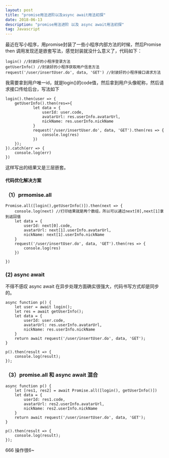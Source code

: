 ```yaml
---
layout: post
title: "promise用法进阶以及async await用法初探"
date: 2018-06-13
description: "promise用法进阶 以及 async await用法初探"
tag: Javascript
---   
```


最近在写小程序，用promise封装了一些小程序内部方法的时候，然后Promise then 调用发现还是嵌套写法，感觉封装就没什么意义了，代码如下：

    login() //封装好的小程序登录方法
    getUserInfo() //封装好的小程序获取用户信息方法
    request('/user/insertUser.do', data, 'GET') //封装好的小程序接口请求方法

我需要拿到用户唯一id，就是login()的code值，然后拿到用户头像昵称，然后请求接口传给后台，写法如下

    login().then(user => {
        getUserInfo().then(res=>{
                let data = {
                    userId: user.code,
                    avatarUrl: res.userInfo.avatarUrl,
                    nickName: res.userInfo.nickName
                }
                request('/user/insertUser.do', data, 'GET').then(res => {
                    console.log(res)
                })
        });
    }).catch(err => {
        console.log(err)
    })

这样写出的结果又是三层嵌套。

#### 代码优化解决方案

### （1）prmomise.all 

    Promise.all([login(),getUserInfo()]).then(next => {
        console.log(next) //打印结果就是两个数组，所以可以通过next[0],next[1]拿到返回值
        let data = {
            userId: next[0].code,
            avatarUrl: next[1].userInfo.avatarUrl,
            nickName: next[1].userInfo.nickName
        }
        request('/user/insertUser.do', data, 'GET').then(res => {
            console.log(res)
        })

    })

### (2) async await 

不得不感叹 async await 在异步处理方面确实很强大，代码书写方式却是同步的。

    async function p() {
        let user = await login();
        let res = await getUserInfo();
        let data = {
            userId: user.code,
            avatarUrl: res.userInfo.avatarUrl,
            nickName: res.userInfo.nickName
        }
        return await request('/user/insertUser.do', data, 'GET');
    }

    p().then(result => {
        console.log(result);
    });

### （3）promise.all 和 async await 混合

    async function p() {
        let [res1, res2] = await Promise.all([login(), getUserInfo()])
        let data = {
            userId: res1.code,
            avatarUrl: res2.userInfo.avatarUrl,
            nickName: res2.userInfo.nickName
        }
        return await request('/user/insertUser.do', data, 'GET');
    }

    p().then(result => {
        console.log(result);
    });


666 操作很6~